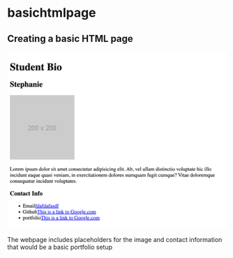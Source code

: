 # basichtmlpage

## Creating a basic HTML page

![Image of the webpage](/assests/image/basichtmlpage.png)

<p>The webpage includes placeholders for the image and contact information that would be a basic portfolio setup</p>